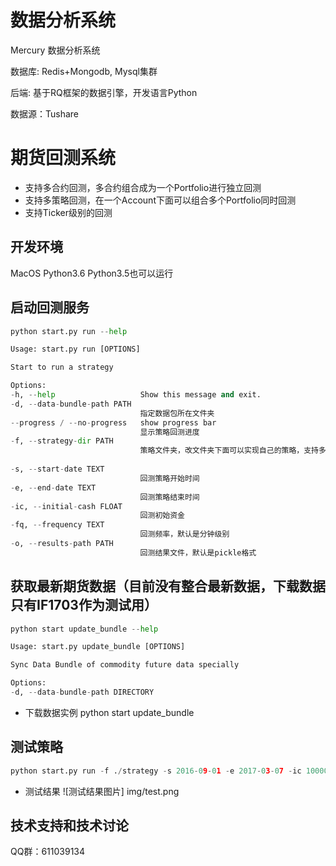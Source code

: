 # 数据分析系统

Mercury 数据分析系统 

数据库: Redis+Mongodb, Mysql集群

后端: 基于RQ框架的数据引擎，开发语言Python

数据源：Tushare

# 期货回测系统

* 支持多合约回测，多合约组合成为一个Portfolio进行独立回测
* 支持多策略回测，在一个Account下面可以组合多个Portfolio同时回测
* 支持Ticker级别的回测

## 开发环境
MacOS Python3.6 Python3.5也可以运行

## 启动回测服务

```python
python start.py run --help

Usage: start.py run [OPTIONS]

Start to run a strategy

Options:
-h, --help                   Show this message and exit.
-d, --data-bundle-path PATH
                             指定数据包所在文件夹
--progress / --no-progress   show progress bar
                             显示策略回测进度
-f, --strategy-dir PATH
                             策略文件夹，改文件夹下面可以实现自己的策略，支持多个策略，比如对冲策略，默认是该文件夹下面所有策略是一个账号
                    
-s, --start-date TEXT
                             回测策略开始时间
-e, --end-date TEXT
                             回测策略结束时间
-ic, --initial-cash FLOAT
                             回测初始资金
-fq, --frequency TEXT
                             回测频率，默认是分钟级别
-o, --results-path PATH
                             回测结果文件，默认是pickle格式
```

## 获取最新期货数据（目前没有整合最新数据，下载数据只有IF1703作为测试用）

```python
python start update_bundle --help

Usage: start.py update_bundle [OPTIONS]

Sync Data Bundle of commodity future data specially

Options:
-d, --data-bundle-path DIRECTORY
```
* 下载数据实例
python start update_bundle

## 测试策略
```python
python start.py run -f ./strategy -s 2016-09-01 -e 2017-03-07 -ic 1000000 -fq 1t -d ./vob/data -o ./result/
```
* 测试结果
![测试结果图片] img/test.png

## 技术支持和技术讨论
QQ群：611039134


